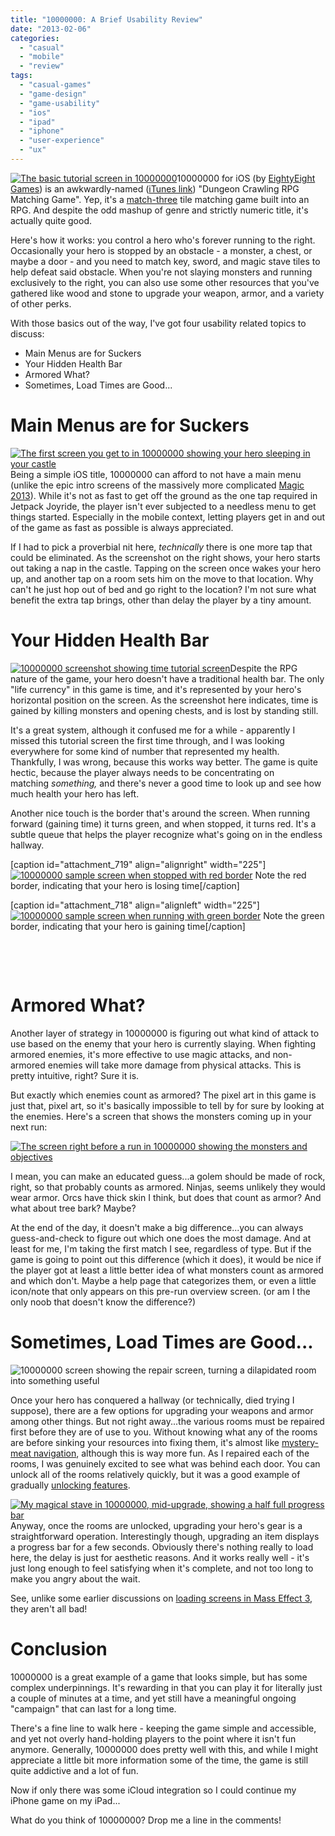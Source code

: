 ```yaml
---
title: "10000000: A Brief Usability Review"
date: "2013-02-06"
categories: 
  - "casual"
  - "mobile"
  - "review"
tags: 
  - "casual-games"
  - "game-design"
  - "game-usability"
  - "ios"
  - "ipad"
  - "iphone"
  - "user-experience"
  - "ux"
---
```


[![The basic tutorial screen in 10000000](images/IMG_0123-225x300.png)](http://www.thatgamesux.com/wp-content/uploads/2013/02/IMG_0123.png)10000000 for iOS (by [EightyEight Games](http://eightyeightgames.com/)) is an awkwardly-named ([iTunes link](https://itunes.apple.com/us/app/10000000/id544385071?mt=8)) "Dungeon Crawling RPG Matching Game". Yep, it's a [match-three](http://en.wikipedia.org/wiki/Tile-matching_video_game) tile matching game built into an RPG. And despite the odd mashup of genre and strictly numeric title, it's actually quite good.

Here's how it works: you control a hero who's forever running to the right. Occasionally your hero is stopped by an obstacle - a monster, a chest, or maybe a door - and you need to match key, sword, and magic stave tiles to help defeat said obstacle. When you're not slaying monsters and running exclusively to the right, you can also use some other resources that you've gathered like wood and stone to upgrade your weapon, armor, and a variety of other perks.

With those basics out of the way, I've got four usability related topics to discuss:

- Main Menus are for Suckers
- Your Hidden Health Bar
- Armored What?
- Sometimes, Load Times are Good...

# Main Menus are for Suckers

[![The first screen you get to in 10000000 showing your hero sleeping in your castle](images/IMG_0120-225x300.png)](http://www.thatgamesux.com/wp-content/uploads/2013/02/IMG_0120.png)Being a simple iOS title, 10000000 can afford to not have a main menu (unlike the epic intro screens of the massively more complicated [Magic 2013](http://www.thatgamesux.com/magic-2013-for-ios-too-many-screens-before-the-main-menu/)). While it's not as fast to get off the ground as the one tap required in Jetpack Joyride, the player isn't ever subjected to a needless menu to get things started. Especially in the mobile context, letting players get in and out of the game as fast as possible is always appreciated.

If I had to pick a proverbial nit here, _technically_ there is one more tap that could be eliminated. As the screenshot on the right shows, your hero starts out taking a nap in the castle. Tapping on the screen once wakes your hero up, and another tap on a room sets him on the move to that location. Why can't he just hop out of bed and go right to the location? I'm not sure what benefit the extra tap brings, other than delay the player by a tiny amount.

# Your Hidden Health Bar

[![10000000 screenshot showing time tutorial screen](images/IMG_0129-225x300.png)](http://www.thatgamesux.com/wp-content/uploads/2013/02/IMG_0129.png)Despite the RPG nature of the game, your hero doesn't have a traditional health bar. The only "life currency" in this game is time, and it's represented by your hero's horizontal position on the screen. As the screenshot here indicates, time is gained by killing monsters and opening chests, and is lost by standing still.

It's a great system, although it confused me for a while - apparently I missed this tutorial screen the first time through, and I was looking everywhere for some kind of number that represented my health. Thankfully, I was wrong, because this works way better. The game is quite hectic, because the player always needs to be concentrating on matching _something,_ and there's never a good time to look up and see how much health your hero has left.

Another nice touch is the border that's around the screen. When running forward (gaining time) it turns green, and when stopped, it turns red. It's a subtle queue that helps the player recognize what's going on in the endless hallway.

\[caption id="attachment\_719" align="alignright" width="225"\][![10000000 sample screen when stopped with red border](images/IMG_0125-225x300.png)](http://www.thatgamesux.com/wp-content/uploads/2013/02/IMG_0125.png) Note the red border, indicating that your hero is losing time\[/caption\]

\[caption id="attachment\_718" align="alignleft" width="225"\][![10000000 sample screen when running with green border](images/IMG_0127-225x300.png)](http://www.thatgamesux.com/wp-content/uploads/2013/02/IMG_0127.png) Note the green border, indicating that your hero is gaining time\[/caption\]

 

 

# Armored What?

Another layer of strategy in 10000000 is figuring out what kind of attack to use based on the enemy that your hero is currently slaying. When fighting armored enemies, it's more effective to use magic attacks, and non-armored enemies will take more damage from physical attacks. This is pretty intuitive, right? Sure it is.

But exactly which enemies count as armored? The pixel art in this game is just that, pixel art, so it's basically impossible to tell by for sure by looking at the enemies. Here's a screen that shows the monsters coming up in your next run:

[![The screen right before a run in 10000000 showing the monsters and objectives](images/IMG_0811-576x1024.png)](http://www.thatgamesux.com/wp-content/uploads/2013/02/IMG_0811.png)

I mean, you can make an educated guess...a golem should be made of rock, right, so that probably counts as armored. Ninjas, seems unlikely they would wear armor. Orcs have thick skin I think, but does that count as armor? And what about tree bark? Maybe?

At the end of the day, it doesn't make a big difference...you can always guess-and-check to figure out which one does the most damage. And at least for me, I'm taking the first match I see, regardless of type. But if the game is going to point out this difference (which it does), it would be nice if the player got at least a little better idea of what monsters count as armored and which don't. Maybe a help page that categorizes them, or even a little icon/note that only appears on this pre-run overview screen. (or am I the only noob that doesn't know the difference?)

# Sometimes, Load Times are Good...

![10000000 screen showing the repair screen, turning a dilapidated room into something useful](images/IMG_0121-225x300.png)

Once your hero has conquered a hallway (or technically, died trying I suppose), there are a few options for upgrading your weapons and armor among other things. But not right away...the various rooms must be repaired first before they are of use to you. Without knowing what any of the rooms are before sinking your resources into fixing them, it's almost like [mystery-meat navigation](http://en.wikipedia.org/wiki/Mystery_meat_navigation), although this is way more fun. As I repaired each of the rooms, I was genuinely excited to see what was behind each door. You can unlock all of the rooms relatively quickly, but it was a good example of gradually [unlocking features](http://persuasive-patterns.com/patterns/Unlock-features).

[![My magical stave in 10000000, mid-upgrade, showing a half full progress bar](images/IMG_0814-169x300.png)](http://www.thatgamesux.com/wp-content/uploads/2013/02/IMG_0814.png)Anyway, once the rooms are unlocked, upgrading your hero's gear is a straightforward operation. Interestingly though, upgrading an item displays a progress bar for a few seconds. Obviously there's nothing really to load here, the delay is just for aesthetic reasons. And it works really well - it's just long enough to feel satisfying when it's complete, and not too long to make you angry about the wait.

See, unlike some earlier discussions on [loading screens in Mass Effect 3](http://www.thatgamesux.com/mass-effect-3-hiding-loading-screens-or-just-wasting-my-time/ "Mass Effect 3: Hiding Loading Screens, or Just Wasting My Time?"), they aren't all bad!

# Conclusion

10000000 is a great example of a game that looks simple, but has some complex underpinnings. It's rewarding in that you can play it for literally just a couple of minutes at a time, and yet still have a meaningful ongoing "campaign" that can last for a long time.

There's a fine line to walk here - keeping the game simple and accessible, and yet not overly hand-holding players to the point where it isn't fun anymore. Generally, 10000000 does pretty well with this, and while I might appreciate a little bit more information some of the time, the game is still quite addictive and a lot of fun.

Now if only there was some iCloud integration so I could continue my iPhone game on my iPad...

What do you think of 10000000? Drop me a line in the comments!
